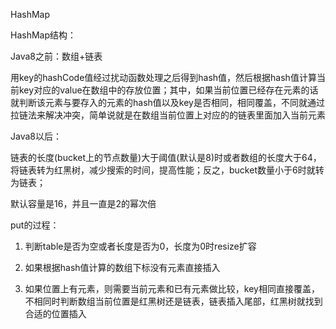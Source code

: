 HashMap



HashMap结构：

Java8之前：数组+链表

用key的hashCode值经过扰动函数处理之后得到hash值，然后根据hash值计算当前key对应的value在数组中的存放位置；其中，如果当前位置已经存在元素的话就判断该元素与要存入的元素的hash值以及key是否相同，相同覆盖，不同就通过拉链法来解决冲突，简单说就是在数组当前位置上对应的的链表里面加入当前元素

Java8以后：

链表的长度(bucket上的节点数量)大于阈值(默认是8)时或者数组的长度大于64，将链表转为红黑树，减少搜索的时间，提高性能；反之，bucket数量小于6时就转为链表；



默认容量是16，并且一直是2的幂次倍



put的过程：

1. 判断table是否为空或者长度是否为0，长度为0时resize扩容

2. 如果根据hash值计算的数组下标没有元素直接插入

3. 如果位置上有元素，则需要当前元素和已有元素做比较，key相同直接覆盖，不相同时判断数组当前位置是红黑树还是链表，链表插入尾部，红黑树就找到合适的位置插入

